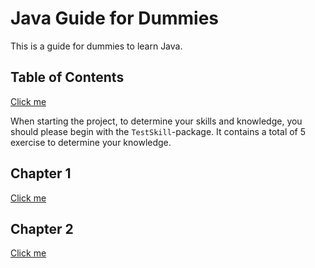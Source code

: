 # Java Guide for Dummies

This is a guide for dummies to learn Java.

## Table of Contents

[Click me](src/main/java/TestSkill/DescriptionOfSkillTest.md)

When starting the project, to determine your skills  and knowledge, you should please
begin with the ``TestSkill``-package. It contains a total of 5 exercise to determine your knowledge.

## Chapter 1

[Click me](src/main/java/Chapter_1/DescriptionOfChapter_1.md)

## Chapter 2

[Click me](src/main/java/Chapter_2/DescriptionOfChapter_2.md)